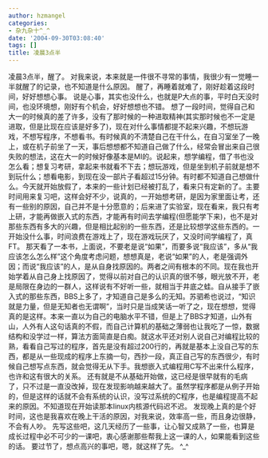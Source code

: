 ```yaml
---
author: hzmangel
categories:
- 杂九杂十^_^
date: '2004-09-30T03:08:40'
tags: []
title: 凌晨3点半
---
```

凌晨3点半，醒了。
对我来说，本来就是一件很不寻常的事情，我很少有一觉睡一半就醒了的记录，也不知道是什么原因。
醒了，再睡着就难了，刚好趁着这段时间，好好想想心事。
说是心事，其实也没什么，也就是P大点的事，平时白天没时间，也没环境想，刚好有个机会，好好想想也不错。
想了一段时间，觉得自己和大一的时候真的差了许多，没有了那时候的一种进取精神(其实那时候也不一定是进取，但是比现在应该是好多了)，现在对什么事情都提不起来兴趣，不想玩游戏，不想写程序，不想看书。有时候真的不清楚自己在干什么，在自习室坐了一晚上，或在机子前坐了一天，事后想想都不知道自己做了什么，经常会冒出来自己很失败的想法，这在大一的时候好像基本是MI的。说起来，想学编程，借了书也没怎么看；想复习考研，拿起来书就看不下去；想玩游戏，但是坐到机子前就是想不到玩什么；想看电影，到现在没一部片子看超过15分钟。有时都不知道自己想做什么。今天就开始放假了，本来的一些计划已经被打乱了，看来只有定新的了。主要时间用来复习吧，这样会好不少，说真的，一开始想考研，是因为家里面让考，还有一些别的原因，自己并不是十分愿意的；后来进了实验室，现在看来，我只有考上研，才能再做嵌入式的东西，才能再有时间去学编程(但愿能学下来)，也不是对那些东西有多大的兴趣，但是相比起别的一些东西，还是比较想学这些东西的。一开始没什么事，时间浪费在游戏上了，现在游戏玩厌了，又没时间学编程了，真FT。
那天看了一本书，上面说，不要老是说“如果”，而要多说“我应该”，多从“我应该怎么怎么样”这个角度考虑问题，想想真是，老说“如果”的人，老是强调外因；而说“我应该”的人，是从自身找原因的。两者之间有根本的不同。现在我也开始学着从自己身上找原因了，觉得以前对自己的认识真的很不够，眼光放不开，老是局限在身边的一群人，这样说有不好听一些，就相当于井底之蛙。自从接手了嵌入式的那些东西，BBS上多了，才知道自己是多么的无知。苏驷希也说过，“知识就是力量，但是无知者也无谓啊”，当时只是当成笑话一听了之，现在想想，觉得真的是这样。本来一直以为自己的电脑水平不错，但是上了BBS才知道，山外有山，人外有人这句话真的不假，而自己计算机的基础之薄弱也让我吃了一惊，数据结构和没学过一样，算法方面简直是白痴。就这水平还对别人说自己对编程比较的熟，看看自己写过的程序，首先是没有超过200行的，再就是基本上没自己写的东西，都是从一些现成的程序上东摘一句，西抄一段，真正自己写的东西很少，有时候自己想写点东西，就会觉得无从下手。我想嵌入式编程用C写不出来什么程序，也许和这有很大的关系。
还有就是不从基础开始做，这已经是很早就有的毛病了，只不过是一直没改掉，现在发现影响越来越大了。虽然学程序都是从例子开始的，但是这样的话就不会有系统的认识，没写过系统的C程序，也是编程提高不起来的原因。不知道现在开始读那本linux内核源代码迟不迟。
发现晚上真的是个好时间，这也是我喜欢在晚上干活的原因，对我来说，效率高一些，而且身边很静，不会有人吵。
先写这些吧，这几天经历了一些事，让心智又成熟了一些，也算是成长过程中必不可少的一课吧，衷心感谢那些帮我上这一课的人，如果能看到这些的话。
要过节了，想点高兴的事吧，嗯，就这样了先。
^_^